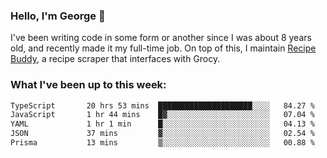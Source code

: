 ### Hello, I'm George 👋

I've been writing code in some form or another since I was about 8 years old, and recently made it my full-time job. On top of this, I maintain [Recipe Buddy](https://github.com/georgegebbett/recipe-buddy), a recipe scraper that interfaces with Grocy.  

<!--
**georgegebbett/georgegebbett** is a ✨ _special_ ✨ repository because its `README.md` (this file) appears on your GitHub profile.

Here are some ideas to get you started:

- 🔭 I’m currently working on ...
- 🌱 I’m currently learning ...
- 👯 I’m looking to collaborate on ...
- 🤔 I’m looking for help with ...
- 💬 Ask me about ...
- 📫 How to reach me: ...
- 😄 Pronouns: ...
- ⚡ Fun fact: ...
-->

### What I've been up to this week:
<!--START_SECTION:waka-->

```txt
TypeScript       20 hrs 53 mins  █████████████████████░░░░   84.27 %
JavaScript       1 hr 44 mins    █▓░░░░░░░░░░░░░░░░░░░░░░░   07.04 %
YAML             1 hr 1 min      █░░░░░░░░░░░░░░░░░░░░░░░░   04.13 %
JSON             37 mins         ▓░░░░░░░░░░░░░░░░░░░░░░░░   02.54 %
Prisma           13 mins         ▒░░░░░░░░░░░░░░░░░░░░░░░░   00.88 %
```

<!--END_SECTION:waka-->
